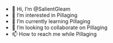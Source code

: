 - 👋 Hi, I’m @SalientGleam
- 👀 I’m interested in Pillaging
- 🌱 I’m currently learning Pillaging
- 💞️ I’m looking to collaborate on Pillaging
- 📫 How to reach me while Pillaging

<!---
SalientGleam/SalientGleam is a ✨ special ✨ repository because its `README.md` (this file) appears on your GitHub profile.
You can click the Preview link to take a look at your changes.
--->
